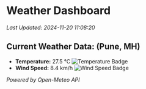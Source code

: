 
# Weather Dashboard

_Last Updated: 2024-11-20 11:08:20_

## Current Weather Data: (Pune, MH)
- **Temperature:** 27.5 °C ![Temperature Badge](https://img.shields.io/badge/Temperature-Medium%20Temp-green)
- **Wind Speed:** 8.4 km/h ![Wind Speed Badge](https://img.shields.io/badge/Wind%20Speed-Low%20Wind-blue)

*Powered by Open-Meteo API*
